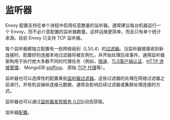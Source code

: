 # 监听器

Envoy 配置支持在单个进程中启用任意数量的监听器。通常建议每台机器运行一个 Envoy，而不必介意配置的监听器数量。这样运维更简单，而且只有单个统计来源。目前 Envoy 只支持 TCP 监听器。

每个监听器都独立配置有一些网络级别（L3/L4）的[过滤器](network_filters.md#arch-overview-network-filters)。当监听器接接收到新连接时，配置好的连接本地过滤器将被实例化，并开始处理后续事件。通用监听器架构用于执行绝大多数不同的代理任务（例如，[限速](global_rate_limiting.md#arch-overview-rate-limit)、[TLS客户端认证](ssl.md#arch-overview-ssl-auth-filter)、[HTTP 连接管理](http_connection_management.md#arch-overview-http-conn-man)、 MongoDB [sniffing](mongo.md#arch-overview-mongo)、 原始 [TCP 代理](tcp_proxy.md#arch-overview-tcp-proxy)等）。

监听器也可以选择性的配置某些[监听器过滤器](listener_filters.md#arch-overview-listener-filters)。这些过滤器的处理在网络过滤器之前进行，并有机会操纵连接元数据，通常会影响后续过滤器或集群处理连接的方式。

监听器也可以通过[监听器发现服务 (LDS)](../../configuration/listeners/lds.md#config-listeners-lds)动态获取。

监听器[配置](../../configuration/listeners/listeners.md#config-listeners)。